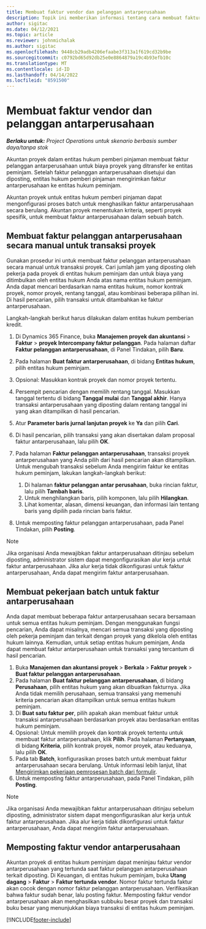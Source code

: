 ```yaml
---
title: Membuat faktur vendor dan pelanggan antarperusahaan
description: Topik ini memberikan informasi tentang cara membuat faktur pelanggan dan vendor antarperusahaan.
author: sigitac
ms.date: 04/12/2021
ms.topic: article
ms.reviewer: johnmichalak
ms.author: sigitac
ms.openlocfilehash: 9448cb29adb4206efaabe3f313a1f619cd32b9be
ms.sourcegitcommit: c0792bd65d92db25e0e8864879a19c4b93efb10c
ms.translationtype: MT
ms.contentlocale: id-ID
ms.lasthandoff: 04/14/2022
ms.locfileid: "8591500"
---
```

# <a name="create-intercompany-customer-and-vendor-invoices"></a>Membuat faktur vendor dan pelanggan antarperusahaan

_**Berlaku untuk:** Project Operations untuk skenario berbasis sumber daya/tanpa stok_

Akuntan proyek dalam entitas hukum pemberi pinjaman membuat faktur pelanggan antarperusahaan untuk biaya proyek yang ditransfer ke entitas peminjam. Setelah faktur pelanggan antarperusahaan disetujui dan diposting, entitas hukum pemberi pinjaman mengirimkan faktur antarperusahaan ke entitas hukum peminjam.

Akuntan proyek untuk entitas hukum pemberi pinjaman dapat mengonfigurasi proses batch untuk menghasilkan faktur antarperusahaan secara berulang. Akuntan proyek menentukan kriteria, seperti proyek spesifik, untuk membuat faktur antarperusahaan dalam sebuah batch.

## <a name="manually-create-an-intercompany-customer-invoice-for-project-transactions"></a>Membuat faktur pelanggan antarperusahaan secara manual untuk transaksi proyek 

Gunakan prosedur ini untuk membuat faktur pelanggan antarperusahaan secara manual untuk transaksi proyek. Cari jumlah jam yang diposting oleh pekerja pada proyek di entitas hukum peminjam dan untuk biaya yang ditimbulkan oleh entitas hukum Anda atas nama entitas hukum peminjam. Anda dapat mencari berdasarkan nama entitas hukum, nomor kontrak proyek, nomor proyek, rentang tanggal, atau kombinasi beberapa pilihan ini. Di hasil pencarian, pilih transaksi untuk ditambahkan ke faktur antarperusahaan. 

Langkah-langkah berikut harus dilakukan dalam entitas hukum pemberian kredit. 

1. Di Dynamics 365 Finance, buka **Manajemen proyek dan akuntansi** > **Faktur** > **proyek Intercompany faktur pelanggan**. Pada halaman daftar **Faktur pelanggan antarperusahaan**, di Panel Tindakan, pilih **Baru**.
2. Pada halaman **Buat faktur antarperusahaan**, di bidang **Entitas hukum**, pilih entitas hukum peminjam.
3. Opsional: Masukkan kontrak proyek dan nomor proyek tertentu.
4. Persempit pencarian dengan memilih rentang tanggal. Masukkan tanggal tertentu di bidang **Tanggal mulai** dan **Tanggal akhir**. Hanya transaksi antarperusahaan yang diposting dalam rentang tanggal ini yang akan ditampilkan di hasil pencarian.
5. Atur **Parameter baris jurnal lanjutan proyek** ke **Ya** dan pilih **Cari**.
6. Di hasil pencarian, pilih transaksi yang akan disertakan dalam proposal faktur antarperusahaan, lalu pilih **OK**.
7. Pada halaman **Faktur pelanggan antarperusahaan**, transaksi proyek antarperusahaan yang Anda pilih dari hasil pencarian akan ditampilkan. Untuk mengubah transaksi sebelum Anda mengirim faktur ke entitas hukum peminjam, lakukan langkah-langkah berikut:
  
    1. Di halaman **faktur pelanggan antar perusahaan**, buka rincian faktur, lalu pilih **Tambah baris**.
    2. Untuk menghilangkan baris, pilih komponen, lalu pilih **Hilangkan**.
    3. Lihat komentar, alasan, dimensi keuangan, dan informasi lain tentang baris yang dipilih pada rincian baris faktur.
    
8. Untuk memposting faktur pelanggan antarperusahaan, pada Panel Tindakan, pilih **Posting**.

> [!NOTE]
> Jika organisasi Anda mewajibkan faktur antarperusahaan ditinjau sebelum diposting, administrator sistem dapat mengonfigurasikan alur kerja untuk faktur antarperusahaan. Jika alur kerja tidak dikonfigurasi untuk faktur antarperusahaan, Anda dapat mengirim faktur antarperusahaan.

## <a name="create-a-batch-job-for-intercompany-invoices"></a>Membuat pekerjaan batch untuk faktur antarperusahaan

Anda dapat membuat beberapa faktur antarperusahaan secara bersamaan untuk semua entitas hukum peminjam. Dengan menggunakan fungsi pencarian, Anda dapat misalnya, mencari semua transaksi yang diposting oleh pekerja peminjam dan terkait dengan proyek yang dikelola oleh entitas hukum lainnya. Kemudian, untuk setiap entitas hukum peminjam, Anda dapat membuat faktur antarperusahaan untuk transaksi yang tercantum di hasil pencarian.

1. Buka **Manajemen dan akuntansi proyek** > **Berkala** > **Faktur proyek** > **Buat faktur pelanggan antarperusahaan**.
2. Pada halaman **Buat faktur pelanggan antarperusahaan**, di bidang **Perusahaan**, pilih entitas hukum yang akan dibuatkan fakturnya. Jika Anda tidak memilih perusahaan, semua transaksi yang memenuhi kriteria pencarian akan ditampilkan untuk semua entitas hukum peminjam.
3. Di **Buat satu faktur per**, pilih apakah akan membuat faktur untuk transaksi antarperusahaan berdasarkan proyek atau berdasarkan entitas hukum peminjam.
4. Opsional: Untuk memilih proyek dan kontrak proyek tertentu untuk membuat faktur antarperusahaan, klik **Pilih**. Pada halaman **Pertanyaan**, di bidang **Kriteria**, pilih kontrak proyek, nomor proyek, atau keduanya, lalu pilih **OK**.
5. Pada tab **Batch**, konfigurasikan proses batch untuk membuat faktur antarperusahaan secara berulang. Untuk informasi lebih lanjut, lihat [Mengirimkan pekerjaan pemrosesan batch dari formulir](/dynamicsax-2012/appuser-itpro/submit-a-batch-processing-job-from-a-form).
6. Untuk memposting faktur antarperusahaan, pada Panel Tindakan, pilih **Posting**.

> [!NOTE]
> Jika organisasi Anda mewajibkan faktur antarperusahaan ditinjau sebelum diposting, administrator sistem dapat mengonfigurasikan alur kerja untuk faktur antarperusahaan. Jika alur kerja tidak dikonfigurasi untuk faktur antarperusahaan, Anda dapat mengirim faktur antarperusahaan.

## <a name="post-the-intercompany-vendor-invoice"></a>Memposting faktur vendor antarperusahaan

Akuntan proyek di entitas hukum peminjam dapat meninjau faktur vendor antarperusahaan yang tertunda saat faktur pelanggan antarperusahaan terkait diposting. Di Keuangan, di entitas hukum peminjam, buka **Utang dagang** > **Faktur** > **Faktur tertunda vendor**. Nomor faktur tertunda faktur akan cocok dengan nomor faktur pelanggan antarperusahaan. Verifikasikan bahwa faktur sudah benar, lalu posting faktur. Memposting faktur vendor antarperusahaan akan menghasilkan subbuku besar proyek dan transaksi buku besar yang menunjukkan biaya transaksi di entitas hukum peminjam.


[!INCLUDE[footer-include](../includes/footer-banner.md)]
